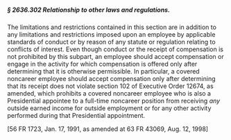 ##### § 2636.302 Relationship to other laws and regulations. #####

The limitations and restrictions contained in this section are in addition to any limitations and restrictions imposed upon an employee by applicable standards of conduct or by reason of any statute or regulation relating to conflicts of interest. Even though conduct or the receipt of compensation is not prohibited by this subpart, an employee should accept compensation or engage in the activity for which compensation is offered only after determining that it is otherwise permissible. In particular, a covered noncareer employee should accept compensation only after determining that its receipt does not violate section 102 of Executive Order 12674, as amended, which prohibits a covered noncareer employee who is also a Presidential appointee to a full-time noncareer position from receiving *any* outside earned income for outside employment or for any other activity performed during that Presidential appointment.

[56 FR 1723, Jan. 17, 1991, as amended at 63 FR 43069, Aug. 12, 1998]